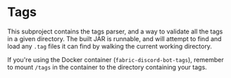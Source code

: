 # Tags

This subproject contains the tags parser, and a way to validate all the tags in a given directory. The built
JAR is runnable, and will attempt to find and load any `.tag` files it can find by walking the current working
directory.

If you're using the Docker container (`fabric-discord-bot-tags`), remember to mount `/tags` in the container to the
directory containing your tags.
